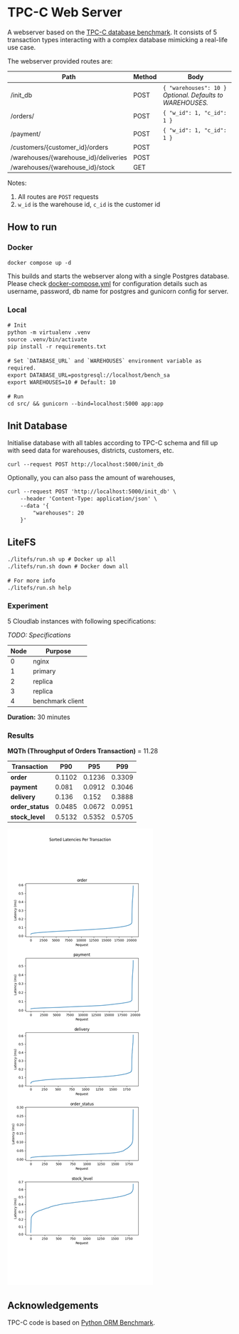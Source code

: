 # TPC-C Web Server

A webserver based on the [TPC-C database benchmark](https://www.tpc.org/tpcc/default5.asp). It consists of 5 transaction
types interacting with a complex database mimicking a real-life use case.

The webserver provided routes are:

| Path                                  | Method | Body                                                            |
|---------------------------------------|--------|-----------------------------------------------------------------|
| /init_db    	                         | POST   | `{ "warehouses": 10 }`<br>_Optional. Defaults to WAREHOUSES._ 	 |
| /orders/                              | POST   | `{ "w_id": 1, "c_id": 1 }`                                      |
| /payment/                             | POST   | `{ "w_id": 1, "c_id": 1 }`                                      |
| /customers/{customer_id}/orders       | POST   |                                                                 |
| /warehouses/{warehouse_id}/deliveries | POST   |                                                                 |
| /warehouses/{warehouse_id}/stock      | GET    |                                                                 |

Notes:

1. All routes are `POST` requests
2. `w_id` is the warehouse id, `c_id` is the customer id

## How to run

### Docker

```shell
docker compose up -d
```

This builds and starts the webserver along with a single Postgres database. Please
check [docker-compose.yml](docker-compose.yml) for configuration details such as username, password, db name for
postgres and gunicorn config for server.

### Local

```shell
# Init
python -m virtualenv .venv
source .venv/bin/activate
pip install -r requirements.txt

# Set `DATABASE_URL` and `WAREHOUSES` environment variable as required.
export DATABASE_URL=postgresql://localhost/bench_sa
export WAREHOUSES=10 # Default: 10 

# Run
cd src/ && gunicorn --bind=localhost:5000 app:app
```

## Init Database

Initialise database with all tables according to TPC-C schema and fill up with seed data for warehouses, districts,
customers, etc.

```shell
curl --request POST http://localhost:5000/init_db
```

Optionally, you can also pass the amount of warehouses,

```shell
curl --request POST 'http://localhost:5000/init_db' \
    --header 'Content-Type: application/json' \
    --data '{
        "warehouses": 20
    }'
```

## LiteFS

```shell
./litefs/run.sh up # Docker up all
./litefs/run.sh down # Docker down all

# For more info
./litefs/run.sh help
```

### Experiment

5 Cloudlab instances with following specifications:

_TODO: Specifications_

| **Node** | **Purpose**      |
|----------|------------------|
| 0        | nginx            |
| 1        | primary          |
| 2        | replica          |
| 3        | replica          |
| 4        | benchmark client |

**Duration:** 30 minutes

### Results

**MQTh (Throughput of Orders Transaction)** = 11.28

| **Transaction**  | **P90** | **P95** | **P99** |
|------------------|---------|---------|---------|
| **order**        | 0.1102  | 0.1236  | 0.3309  |
| **payment**      | 0.081   | 0.0912  | 0.3046  |
| **delivery**     | 0.136   | 0.152   | 0.3888  |
| **order_status** | 0.0485  | 0.0672  | 0.0951  |
| **stock_level**  | 0.5132  | 0.5352  | 0.5705  |

![Sorted Latencies Per Transaction](results/cloudlab_1800/sorted_latency.png)

## Acknowledgements

TPC-C code is based on [Python ORM Benchmark](https://github.com/DominovTut/Python_ORM_Benchmark/).